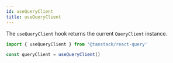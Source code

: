 ```yaml
---
id: useQueryClient
title: useQueryClient
---
```


The `useQueryClient` hook returns the current `QueryClient` instance.

```js
import { useQueryClient } from '@tanstack/react-query'

const queryClient = useQueryClient()
```
